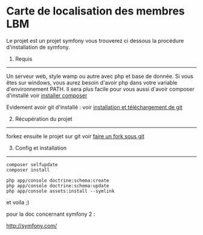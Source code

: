 Carte de localisation des membres LBM
========================

Le projet est un projet symfony vous trouverez ci dessous la procédure d'installation de symfony.

1) Requis 
-----------------------------------

Un serveur web, style wamp ou autre avec php et base de donnée.
Si vous êtes sur windows, vous aurez besoin d'avoir php dans votre variable d'environnement PATH.
Il sera plus facile pour vous aussi d'avoir composer d'installé 
 voir [installer composer](http://www.evoluation.com/blog/2012/06/installer-et-utiliser-composer-en-php/)

Evidement avoir git d'installé : voir [installation et téléchargement de git](http://git-scm.com/downloads)

2) Récupération du projet 
-----------------------------------
forkez ensuite le projet sur git voir [faire un fork sous git](https://help.github.com/articles/fork-a-repo) 

3) Config et installation
-----------------------------------
```
composer selfupdate
composer install

php app/console doctrine:schema:create
php app/console doctrine:schema:update
php app/console assets:install --symlink
```
et voila ;)

pour la doc concernant symfony 2 :

http://symfony.com/
